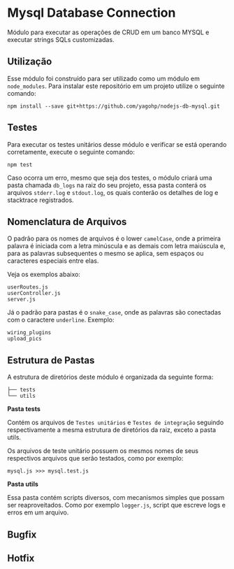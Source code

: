 # Mysql Database Connection
Módulo para executar as operações de CRUD em um banco MYSQL e executar strings SQLs customizadas.

## Utilização

Esse módulo foi construído para ser utilizado como um módulo em `node_modules`. Para instalar este repositório em um projeto utilize o seguinte comando:

```
npm install --save git+https://github.com/yagohp/nodejs-db-mysql.git
```

## Testes

Para executar os testes unitários desse módulo e verificar se está operando corretamente, execute o seguinte comando:

```
npm test
```

Caso ocorra um erro, mesmo que seja dos testes, o módulo criará uma pasta chamada `db_logs` na raiz do seu projeto, essa pasta conterá os arquivos `stderr.log` e `stdout.log`, os quais conterão os detalhes de log e stacktrace registrados.

## Nomenclatura de Arquivos

O padrão para os nomes de arquivos é o lower `camelCase`, onde a primeira palavra é iniciada com a letra minúscula e as demais com letra maiúscula e, para as palavras subsequentes o mesmo se aplica, sem espaços ou caracteres especiais entre elas.

Veja os exemplos abaixo:

```
userRoutes.js
userController.js
server.js
```

Já o padrão para pastas é o `snake_case`, onde as palavras são conectadas com o caractere `underline`. Exemplo:

```
wiring_plugins
upload_pics
```
## Estrutura de Pastas

A estrutura de diretórios deste módulo é organizada da seguinte forma:

```
├── tests
└── utils
```


**Pasta tests**

Contém os arquivos de `Testes unitários` e `Testes de integração` seguindo respectivamente a mesma estrutura de diretórios da raiz, exceto a pasta utils.

Os arquivos de teste unitário possuem os mesmos nomes de seus respectivos arquivos que serão testados, como por exemplo:

```
mysql.js >>> mysql.test.js
```

**Pasta utils**

Essa pasta contém scripts diversos, com mecanismos simples que possam ser reaproveitados. Como por exemplo `logger.js`, script que escreve logs e erros em um arquivo.

## Bugfix


## Hotfix